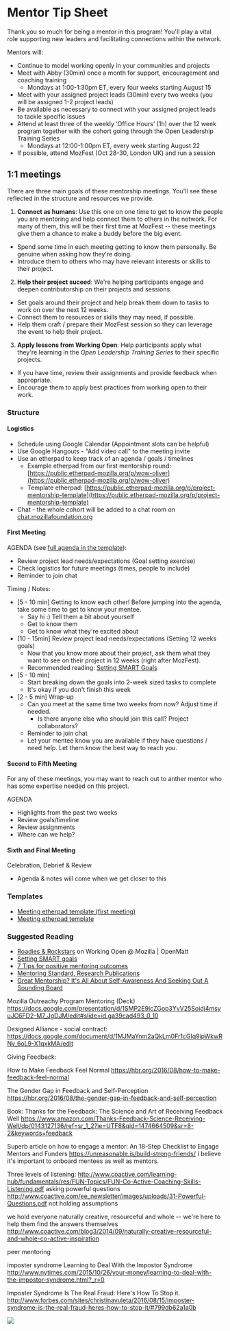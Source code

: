 # Mentor Tip Sheet

Thank you so much for being a mentor in this program! You'll play a vital role supporting new leaders and facilitating connections within the network.

Mentors will:
* Continue to model working openly in your communities and projects
* Meet with Abby (30min) once a month for support, encouragement and coaching training
  * Mondays at 1:00-1:30pm ET, every four weeks starting August 15
* Meet with your assigned project leads (30min) every two weeks (you will be assigned 1-2 project leads)
* Be available as necessary to connect with your assigned project leads to tackle specific issues
* Attend at least three of the weekly ‘Office Hours’ (1h) over the 12 week program together with the cohort going through the Open Leadership Training Series
  * Mondays at 12:00-1:00pm ET, every week starting August 22
* If possible, attend MozFest (Oct 28-30, London UK) and run a session


## 1:1 meetings

There are three main goals of these mentorship meetings. You'll see these reflected in the structure and resources we provide.

1. **Connect as humans**: Use this one on one time to get to know the people you are mentoring and help connect them to others in the network. For many of them, this will be their first time at MozFest -- these meetings give them a chance to make a buddy before the big event.
  * Spend some time in each meeting getting to know them personally. Be genuine when asking how they're doing.
  * Introduce them to others who may have relevant interests or skills to their project.
2. **Help their project suceed**: We're helping participants engage and deepen contributorship on their projects and sessions.
  * Set goals around their project and help break them down to tasks to work on over the next 12 weeks.
  * Connect them to resources or skills they may need, if possible.
  * Help them craft / prepare their MozFest session so they can leverage the event to help their project.
3. **Apply lessons from Working Open**: Help participants apply what they're learning in the *Open Leadership Training Series* to their specific projects.
  * If you have time, review their assignments and provide feedback when appropriate.
  * Encourage them to apply best practices from working open to their work.

### Structure

#### Logistics
* Schedule using Google Calendar (Appointment slots can be helpful)
* Use Google Hangouts - "Add video call" to the meeting invite
* Use an etherpad to keep track of an agenda / goals / timelines
  * Example etherpad from our first mentorship round: [https://public.etherpad-mozilla.org/p/wow-oliver](https://public.etherpad-mozilla.org/p/wow-oliver)
  * Template etherpad: [https://public.etherpad-mozilla.org/p/project-mentorship-template](https://public.etherpad-mozilla.org/p/project-mentorship-template)
* Chat - the whole cohort will be added to a chat room on [chat.mozillafoundation.org](http://chat.mozillafoundation.org/)

#### First Meeting

AGENDA (see [full agenda in the template](https://public.etherpad-mozilla.org/p/project-mentorship-template-first-meeting)):
* Review project lead needs/expectations (Goal setting exercise)
* Check logistics for future meetings (times, people to include)
* Reminder to join chat

Timing / Notes:

* [5 - 10 min] Getting to know each other! Before jumping into the agenda, take some time to get to know your mentee.
  * Say hi :) Tell them a bit about yourself
  * Get to know them
  * Get to know what they're excited about
* [10 - 15min] Review project lead needs/expectations (Setting 12 weeks goals)
  * Now that you know more about their project, ask them what they want to see on their project in 12 weeks (right after MozFest).
  * Recommended reading: [Setting SMART Goals](https://docs.google.com/document/d/1CAhFgm_27HHVGFtmw1HKpm2yQNmeggE7uGgm3blvYkA/edit?usp=sharing)
* [5 - 10 min]
  * Start breaking down the goals into 2-week sized tasks to complete
  * It's okay if you don't finish this week
* [2 - 5 min] Wrap-up
  * Can you meet at the same time two weeks from now? Adjust time if needed.
    * Is there anyone else who should join this call? Project collaborators?
  * Reminder to join chat
  * Let your mentee know you are available if they have questions / need help. Let them know the best way to reach you.

#### Second to Fifth Meeting

For any of these meetings, you may want to reach out to anther mentor who has some expertise needed on this project.

AGENDA
* Highlights from the past two weeks
* Review goals/timeline
* Review assignments
* Where can we help?

#### Sixth and Final Meeting

Celebration, Debrief & Review
* Agenda & notes will come when we get closer to this

### Templates

* [Meeting etherpad template (first meeting)](https://public.etherpad-mozilla.org/p/project-mentorship-template-first-meeting)
* [Meeting etherpad template](https://public.etherpad-mozilla.org/p/project-mentorship-template)

### Suggested Reading
* [Roadies & Rockstars](http://blog.workopen.org/leadership/) on Working Open @ Mozilla | OpenMatt
* [Setting SMART goals](https://docs.google.com/document/d/1CAhFgm_27HHVGFtmw1HKpm2yQNmeggE7uGgm3blvYkA/edit?usp=sharing)
* [7 Tips for positive mentoring outcomes](http://www.management-mentors.com/about/corporate-mentoring-matters-blog/7-tips-for-positive-mentoring-outcomes?utm_source=feedburner&utm_medium=feed&utm_campaign=Feed%3A+management-mentors%2FWsXO+%28Corporate+Mentoring+Matters%29)
* [Mentoring Standard, Research Publications](http://www.mentoringstandard.com/researchpublications/)
* [Great Mentorship? It's All About Self-Awareness And Seeking Out A Sounding Board](http://www.inc.com/kelly-hoey/great-mentorship-it-s-all-about-self-awareness-and-seeking-out-a-sounding-board.html)


Mozilla Outreachy Program Mentoring (Deck)
https://docs.google.com/presentation/d/1SMP2E9jcZGop3YvV25Soidj4msyuJC6FD2-M7_JgDJM/edit#slide=id.ga39cad493_0_10

Designed Alliance - social contract: https://docs.google.com/document/d/1MJMaYnm2aQkLm0Fr1cGIq9ipWkwRNv_6oL9-X1qxkMA/edit

Giving Feedback:

How to Make Feedback Feel Normal
https://hbr.org/2016/08/how-to-make-feedback-feel-normal

The Gender Gap in Feedback and Self-Perception
https://hbr.org/2016/08/the-gender-gap-in-feedback-and-self-perception

Book: Thanks for the Feedback: The Science and Art of Receiving Feedback Well
https://www.amazon.com/Thanks-Feedback-Science-Receiving-Well/dp/0143127136/ref=sr_1_2?ie=UTF8&qid=1474664509&sr=8-2&keywords=feedback

Superb article on how to engage a mentor:
An 18-Step Checklist to Engage Mentors and Funders
https://unreasonable.is/build-strong-friends/
I believe it's important to onboard mentees as well as mentors.

Three levels of listening:
http://www.coactive.com/learning-hub/fundamentals/res/FUN-Topics/FUN-Co-Active-Coaching-Skills-Listening.pdf
asking powerful questions
http://www.coactive.com/ee_newsletter/images/uploads/31-Powerful-Questions.pdf
not holding assumptions

we hold everyone naturally creative, resourceful and whole -- we're here to help them find the answers themselves
http://www.coactive.com/blog3/2014/09/naturally-creative-resourceful-and-whole-co-active-inspiration

peer mentoring

imposter syndrome
Learning to Deal With the Impostor Syndrome
http://www.nytimes.com/2015/10/26/your-money/learning-to-deal-with-the-impostor-syndrome.html?_r=0

Imposter Syndrome Is The Real Fraud: Here's How To Stop it.
http://www.forbes.com/sites/christinavuleta/2016/08/15/imposter-syndrome-is-the-real-fraud-heres-how-to-stop-it/#799db62a1a0b

![](http://i.imgur.com/bPSUR.gif)
